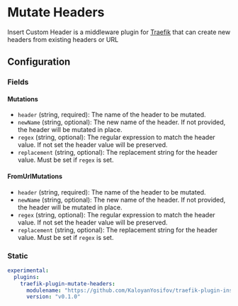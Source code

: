 # Mutate Headers

Insert Custom Header is a middleware plugin for [Traefik](https://traefik.io) that can create new headers from existing headers or URL

## Configuration

### Fields

#### Mutations

- `header` (string, required): The name of the header to be mutated.
- `newName` (string, optional): The new name of the header. If not provided, the header will be mutated in place.
- `regex` (string, optional): The regular expression to match the header value. If not set the header value will be preserved.
- `replacement` (string, optional): The replacement string for the header value. Must be set if `regex` is set.

#### FromUrlMutations
- `header` (string, required): The name of the header to be mutated.
- `newName` (string, optional): The new name of the header. If not provided, the header will be mutated in place.
- `regex` (string, optional): The regular expression to match the header value. If not set the header value will be preserved.
- `replacement` (string, optional): The replacement string for the header value. Must be set if `regex` is set.

### Static

```yaml
experimental:
  plugins:
    traefik-plugin-mutate-headers:
      modulename: "https://github.com/KaloyanYosifov/traefik-plugin-insert-custom-header"
      version: "v0.1.0"
```
